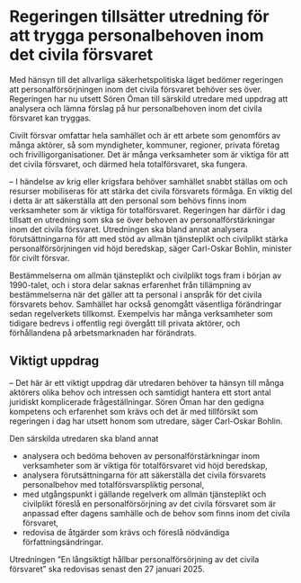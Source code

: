 # Regeringen tillsätter utredning för att trygga personalbehoven inom det civila försvaret

Med hänsyn till det allvarliga säkerhetspolitiska läget bedömer regeringen att personalförsörjningen inom det civila försvaret behöver ses över. Regeringen har nu utsett Sören Öman till särskild utredare med uppdrag att analysera och lämna förslag på hur personalbehoven inom det civila försvaret kan tryggas.

Civilt försvar omfattar hela samhället och är ett arbete som genomförs av många aktörer, så som myndigheter, kommuner, regioner, privata företag och frivilligorganisationer. Det är många verksamheter som är viktiga för att det civila försvaret, och därmed hela totalförsvaret, ska fungera.

– I händelse av krig eller krigsfara behöver samhället snabbt ställas om och resurser mobiliseras för att stärka det civila försvarets förmåga. En viktig del i detta är att säkerställa att den personal som behövs finns inom verksamheter som är viktiga för totalförsvaret. Regeringen har därför i dag tillsatt en utredning som ska se över behoven av personalförstärkningar inom det civila försvaret. Utredningen ska bland annat analysera förutsättningarna för att med stöd av allmän tjänsteplikt och civilplikt stärka personalförsörjningen vid höjd beredskap, säger Carl-Oskar Bohlin, minister för civilt försvar.

Bestämmelserna om allmän tjänsteplikt och civilplikt togs fram i början av 1990-talet, och i stora delar saknas erfarenhet från tillämpning av bestämmelserna när det gäller att ta personal i anspråk för det civila försvarets behov. Samhället har också genomgått väsentliga förändringar sedan regelverkets tillkomst. Exempelvis har många verksamheter som tidigare bedrevs i offentlig regi övergått till privata aktörer, och förhållandena på arbetsmarknaden har förändrats.

## Viktigt uppdrag

– Det här är ett viktigt uppdrag där utredaren behöver ta hänsyn till många aktörers olika behov och intressen och samtidigt hantera ett stort antal juridiskt komplicerade frågeställningar. Sören Öman har den gedigna kompetens och erfarenhet som krävs och det är med tillförsikt som regeringen i dag har utsett honom som utredare, säger Carl-Oskar Bohlin.

Den särskilda utredaren ska bland annat

* analysera och bedöma behoven av personalförstärkningar inom verksamheter som är viktiga för totalförsvaret vid höjd beredskap,
* analysera förutsättningarna för att säkerställa det civila försvarets personalbehov med totalförsvarspliktig personal,
* med utgångspunkt i gällande regelverk om allmän tjänsteplikt och civilplikt föreslå en personalförsörjning av det civila försvaret som är anpassad efter dagens samhälle och de behov som finns inom det civila försvaret,
* redovisa de åtgärder som krävs och föreslå nödvändiga författningsändringar.

Utredningen ”En långsiktigt hållbar personalförsörjning av det civila försvaret” ska redovisas senast den 27 januari 2025.
